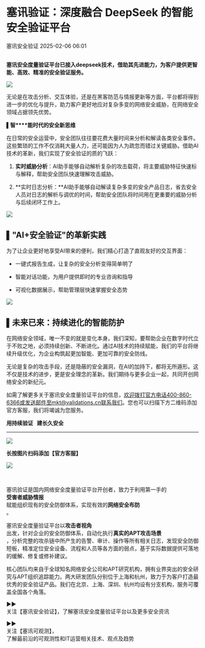 #  塞讯验证：深度融合 DeepSeek 的智能安全验证平台   
 塞讯安全验证   2025-02-06 06:01  
  
##   
  
**塞讯安全度量验证平台已接入deepseek技术，借助其先进能力，为客户提供更智能、高效、精准的安全验证服务。**  
  
![](https://mmbiz.qpic.cn/sz_mmbiz_png/D3YzQzbXJGbSG1WM1XHfagwfia0flMBUm3sYjEBP2z3l1pkfWg15ib9DGDicicgzr11IwIicChYcgYMkvQkicfWRngSA/640?wx_fmt=png&from=appmsg "")  
  
无论是在攻击分析、交互体验，还是在黑客防范与情报更新等方面，平台都将得到进一步的优化与提升，助力客户更好地应对复杂多变的网络安全威胁，在网络安全领域占据领先优势。  
  
▌**智****能时代的安全新思维**  
  
在日常的安全运营中，安全团队往往要花费大量时间来分析和解读各类安全事件。这些繁琐的工作不仅消耗大量人力，还可能因为人为疏忽而错过关键威胁。借助AI技术的革新，我们实现了安全验证的质的飞跃：  
1. **实****时威胁****分析**：AI助手能够自动解析复杂的攻击载荷，将主要威胁特征快速标与解释，帮助安全团队快速理解攻击威胁。  
  
1. **实时日志分析：**AI助手能够自动解读复杂多变的安全产品日志，省去安全人员对日志的解析与调优的时间，帮助安全团队将时间用在更重要的威胁分析与后续闭环工作上。  
  
![](https://mmbiz.qpic.cn/sz_mmbiz_gif/D3YzQzbXJGbhUmELibWDwy2WMe2emh9ib6prr359RPTubQKoG3UA15q6EG5soJWfK61UPSLYk5Uibg9uOIy8nJeug/640?wx_fmt=gif&from=appmsg "")  
## ▌"AI+安全验证"的革新实践  
  
为了让企业更好地享受AI带来的便利，我们精心打造了直观友好的交互界面：  
- 一键式报告生成，让复杂的安全分析变得简单明了  
  
- 智能对话功能，为用户提供即时的专业咨询和指导  
  
- 可视化数据展示，帮助管理层快速掌握安全态势  
  
![](https://mmbiz.qpic.cn/sz_mmbiz_png/D3YzQzbXJGbSG1WM1XHfagwfia0flMBUmXWRFaZTqL9QVdibcicCuJ0RPA7CmDKaJQft97XJd92M02PWpW9YPjzug/640?wx_fmt=png&from=appmsg "")  
## ▌未来已来：持续进化的智能防护  
  
在网络安全领域，唯一不变的就是变化本身。我们深知，要帮助企业在数字时代立于不败之地，必须持续创新、不断进化。通过AI技术的持续赋能，我们的平台将继续升级优化，为企业构筑起更加智能、更加可靠的安全防线。  
  
无论是复杂的攻击手段，还是隐蔽的安全漏洞，在AI的加持下，都将无所遁形。这不仅是技术的进步，更是安全理念的革新。我们期待与更多企业一起，共同开创网络安全的新纪元。  
  
  
如需了解更多关于塞讯安全度量验证平台的信息，欢迎拨打官方电话400-860-6366或发送邮件至mkt@validations.cn联系我们。您也可以扫描下方二维码添加官方客服，我们将竭诚为您服务。  
  
**用持续验证   建长久安全**  
  
****  
![](https://mmbiz.qpic.cn/sz_mmbiz_gif/D3YzQzbXJGZ6X2NtUtFjicOPdYZbdXy10MvHQBIuSJGLDTSiaPRQTib1ZHKqLjibLs8Jm9fIYaCBpzUfFj1Efibvtvw/640?wx_fmt=gif&wxfrom=13&wx_lazy=1&wx_co=1&tp=wxpic "")  
  
  
**长按图片扫码添加【官方客服】**  
  
  
![](https://mmbiz.qpic.cn/sz_mmbiz_png/D3YzQzbXJGZc61MO7yLs2nJa9K6ndfaocica0SmniasTB10oR41lBMfPRlT9mtF0ku3GdRO30Mj4UMs0YCw8Y0cQ/640?wx_fmt=png&wxfrom=13&wx_lazy=1&wx_co=1&tp=wxpic "")  
  
[](https://mp.weixin.qq.com/s?__biz=Mzk0MTMzMDUyOA==&mid=2247504960&idx=1&sn=fe29a7d34b88de1243c53958efe9d496&scene=21#wechat_redirect)  
  
[](https://mp.weixin.qq.com/s?__biz=Mzk0MTMzMDUyOA==&mid=2247504960&idx=2&sn=c9aeea7960f9dde904c765ee8e50a4a6&scene=21#wechat_redirect)  
  
[‍‍](https://mp.weixin.qq.com/s?__biz=Mzk0MTMzMDUyOA==&mid=2247503697&idx=1&sn=d6c0c8bbf052b05fe33cd7124112869a&scene=21#wechat_redirect)  
  
  
  
  
塞讯验证是国内网络安全度量验证平台开创者，致力于利用第一手的  
**受害者威胁情报**  
赋能组织现有的安全防御体系，实现有效的**网络安全布防**  
。  
  
塞讯安全度量验证平台以**攻击者视角**  
出发，针对企业的安全防御体系，自动化执行**真实的APT攻击场景**  
，分析完整的攻杀链中所产生的告警、审计、操作等所有相关日志，发现安全防御短板，精准定位安全设备、流程和人员等各方面的弱点，基于实际数据提供可落地的缓解、修复或修补建议。  
  
核心团队均来自于全球知名网络安全公司和APT研究机构，拥有业界突出的安全研究与APT组织追踪能力。两大研发团队分别位于上海和杭州，致力于为客户打造最优秀的安全验证产品。我们在北京、上海、深圳、杭州均设有分支机构，服务可覆盖全国各个角落。  
  
▶▶  
关注【塞讯安全验证】，了解塞讯安全度量验证平台以及更多安全资讯  
  
  
▶▶  
关注【塞讯可观测】，  
了解最前沿的可观测性和IT运营相关技术、观点及趋势  
  
  
